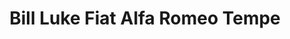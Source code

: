 ---
title: "Bill Luke Fiat Alfa Romeo Tempe"
url: /tempe/bill-luke-fiat-alfa-romeo-tempe/
shop: Autohaus
---